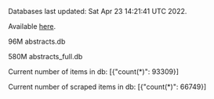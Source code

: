 Databases last updated: Sat Apr 23 14:21:41 UTC 2022. 

Available [here](https://github.com/cbeauhilton/ash-db/releases).


96M	abstracts.db

580M	abstracts_full.db

Current number of items in db:
[{"count(*)": 93309}]

Current number of scraped items in db:
[{"count(*)": 66749}]
